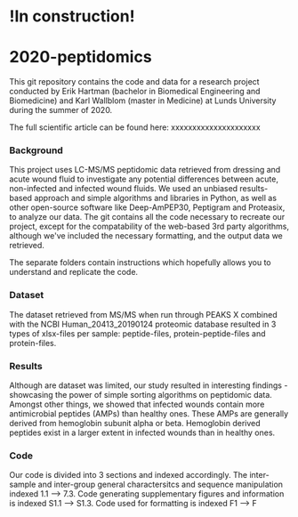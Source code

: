 # !In construction!
# 2020-peptidomics
This git repository contains the code and data for a research project conducted by Erik Hartman (bachelor in Biomedical Engineering and Biomedicine) and Karl Wallblom (master in Medicine) at Lunds University during the summer of 2020.

The full scientific article can be found here: xxxxxxxxxxxxxxxxxxxxx

### Background
This project uses LC-MS/MS peptidomic data retrieved from dressing and acute wound fluid to investigate any potential differences between acute, non-infected and infected wound fluids. We used an unbiased results-based approach and simple algorithms and libraries in Python, as well as other open-source software like Deep-AmPEP30, Peptigram and Proteasix, to analyze our data. The git contains all the code necessary to recreate our project, except for the compatability of the web-based 3rd party algorithms, although we've included the necessary formatting, and the output data we retrieved. 

The separate folders contain instructions which hopefully allows you to understand and replicate the code.

### Dataset
The dataset retrieved from MS/MS when run through PEAKS X combined with the NCBI Human_20413_20190124 proteomic database resulted in 3 types of xlsx-files per sample: peptide-files, protein-peptide-files and protein-files.

### Results
Although are dataset was limited, our study resulted in interesting findings - showcasing the power of simple sorting algorithms on peptidomic data. Amongst other things, we showed that infected wounds contain more antimicrobial peptides (AMPs) than healthy ones. These AMPs are generally derived from hemoglobin subunit alpha or beta. Hemoglobin derived peptides exist in a larger extent in infected wounds than in healthy ones. 

### Code
Our code is divided into 3 sections and indexed accordingly. The inter-sample and inter-group general charactersitcs and sequence manipulation indexed 1.1 --> 7.3. Code generating supplementary figures and information is indexed S1.1 --> S1.3. Code used for formatting is indexed F1 --> F


